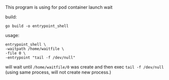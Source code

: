 This program is using for pod container launch wait

build:

```
go build -o entrypoint_shell
```

usage:

```
entrypoint_shell \
-waitpath /home/waitfile \
-file 0 \
-entrypoint "tail -f /dev/null"
```

will wait until `/home/waitfile/0` was create and then exec `tail -f /dev/null` (using same process, will not create new process.)